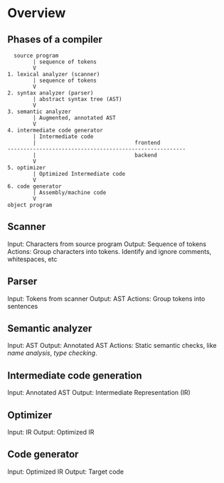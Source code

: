 # Overview

## Phases of a compiler

```
  source program
		| sequence of tokens
	   	V
1. lexical analyzer (scanner)
		| sequence of tokens
	   	V
2. syntax analyzer (parser)
		| abstract syntax tree (AST)
	   	V
3. semantic analyzer
		| Augmented, annotated AST
	   	V
4. intermediate code generator
		| Intermediate code
		|								frontend
--------------------------------------------------------
		|								backend
		V
5. optimizer							
		| Optimized Intermediate code
		V
6. code generator
		| Assembly/machine code
		V
object program
```



## Scanner

Input: Characters from source program 
Output: Sequence of tokens 
Actions: Group characters into tokens. Identify and ignore comments, whitespaces, etc   

## Parser
Input: Tokens from scanner 
Output: AST 
Actions: Group tokens into sentences  

## Semantic analyzer

Input: AST
Output: Annotated AST 
Actions: Static semantic checks, like *name analysis*, *type checking*.

## Intermediate code generation

Input: Annotated AST 
Output: Intermediate Representation (IR)

## Optimizer
Input: IR 
Output: Optimized IR

## Code generator
Input: Optimized IR
Output: Target code